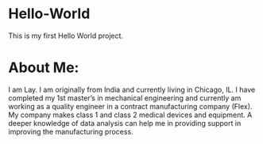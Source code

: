# Hello-World
This is my first Hello World project.
# About Me:
I am Lay. I am originally from India and currently living in Chicago, IL. I have completed my 1st master’s in mechanical engineering and currently am working as a quality engineer in a contract manufacturing company (Flex). My company makes class 1 and class 2 medical devices and equipment. A deeper knowledge of data analysis can help me in providing support in improving the manufacturing process.
